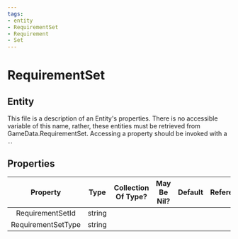 ```yaml
---
tags:
- entity
- RequirementSet
- Requirement
- Set
---
```

# RequirementSet
## Entity
This file is a description of an Entity's properties. There is no accessible variable of this name, rather, these entities must be retrieved from GameData.RequirementSet. Accessing a property should be invoked with a `.`.
## Properties
|	Property	|	Type	|	Collection Of Type?	|	May Be Nil?	|	Default	|	References	|	Key	|	Notes	|
|	:-:	|	:-:	|	:-:	|	:-:	|	:-:	|	:-:	|	:-:	|	-:	|
|	RequirementSetId	|	string	|		|		|		|		|		|	|
|	RequirementSetType	|	string	|		|		|		|		|		|	|
